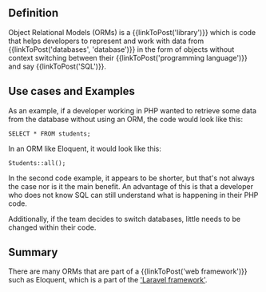 ## Definition
Object Relational Models (ORMs) is a {{linkToPost('library')}} which is code that helps developers to represent and work with data from {{linkToPost('databases', 'database')}} in the form of objects without context switching between their {{linkToPost('programming language')}} and say {{linkToPost('SQL')}}.

## Use cases and Examples
As an example, if a developer working in PHP wanted to retrieve some data from the database without using an ORM, the code would look like this:

```
SELECT * FROM students;
```

In an ORM like Eloquent, it would look like this:

```
Students::all();
```

In the second code example, it appears to be shorter, but that's not always the case nor is it the main benefit. An advantage of this is that a developer who does not know SQL can still understand what is happening in their PHP code. 

Additionally, if the team decides to switch databases, little needs to be changed within their code. 

## Summary
There are many ORMs that are part of a {{linkToPost('web framework')}} such as Eloquent, which is a part of the ['Laravel framework'](https://laravel.com/docs/8.x/eloquent-serialization).

